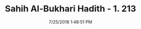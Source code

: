 ---
title        : "Sahih Al-Bukhari Hadith - 1. 213"
date         : 7/25/2018 1:48:51 PM
draft        : false
type         : "hadith"
layout       : "hadith"
BookCode     : "SHB"
VolumeNumber : "1"
HadithNumber : "213"
categories  :  ["Ablution-Performing ablution on having no Hadath"]
tags  :  ["Amr bin Amir"]
---